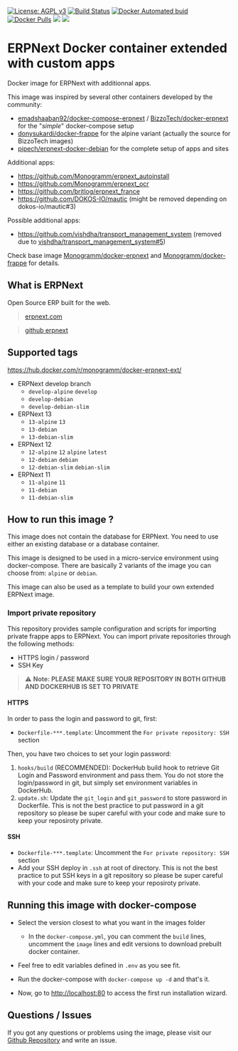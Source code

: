 [![License: AGPL v3][uri_license_image]][uri_license]
[![Build Status](https://travis-ci.org/Monogramm/docker-erpnext-ext.svg)](https://travis-ci.org/Monogramm/docker-erpnext-ext)
[![Docker Automated buid](https://img.shields.io/docker/cloud/build/monogramm/docker-erpnext-ext.svg)](https://hub.docker.com/r/monogramm/docker-erpnext-ext/)
[![Docker Pulls](https://img.shields.io/docker/pulls/monogramm/docker-erpnext-ext.svg)](https://hub.docker.com/r/monogramm/docker-erpnext-ext/)
[![](https://images.microbadger.com/badges/version/monogramm/docker-erpnext-ext.svg)](https://microbadger.com/images/monogramm/docker-erpnext-ext)
[![](https://images.microbadger.com/badges/image/monogramm/docker-erpnext-ext.svg)](https://microbadger.com/images/monogramm/docker-erpnext-ext)

# ERPNext Docker container extended with custom apps

Docker image for ERPNext with additionnal apps.

This image was inspired by several other containers developed by the community:

-   [emadshaaban92/docker-compose-erpnext](https://github.com/emadshaaban92/docker-compose-erpnext/) / [BizzoTech/docker-erpnext](https://github.com/BizzoTech/docker-erpnext) for the "_simple_" docker-compose setup
-   [donysukardi/docker-frappe](https://github.com/donysukardi/docker-frappe) for the alpine variant (actually the source for BizzoTech images)
-   [pipech/erpnext-docker-debian](https://github.com/pipech/erpnext-docker-debian) for the complete setup of apps and sites

Additional apps:

-   <https://github.com/Monogramm/erpnext_autoinstall>
-   <https://github.com/Monogramm/erpnext_ocr>
-   <https://github.com/britlog/erpnext_france>
-   <https://github.com/DOKOS-IO/mautic> (might be removed depending on dokos-io/mautic#3)

Possible additional apps:

-   <https://github.com/vishdha/transport_management_system> (removed due to [vishdha/transport_management_system#5](https://github.com/vishdha/transport_management_system/issues/5))

Check base image [Monogramm/docker-erpnext](https://github.com/Monogramm/docker-erpnext) and [Monogramm/docker-frappe](https://github.com/Monogramm/docker-frappe) for details.

## What is ERPNext

Open Source ERP built for the web.

> [erpnext.com](https://erpnext.com/)

> [github erpnext](https://github.com/frappe/erpnext)

## Supported tags

<https://hub.docker.com/r/monogramm/docker-erpnext-ext/>

-   ERPNext develop branch
    -   `develop-alpine` `develop`
    -   `develop-debian`
    -   `develop-debian-slim`
-   ERPNext 13
    -   `13-alpine` `13`
    -   `13-debian`
    -   `13-debian-slim`
-   ERPNext 12
    -   `12-alpine` `12` `alpine` `latest`
    -   `12-debian` `debian`
    -   `12-debian-slim` `debian-slim`
-   ERPNext 11
    -   `11-alpine` `11`
    -   `11-debian`
    -   `11-debian-slim`

## How to run this image ?

This image does not contain the database for ERPNext. You need to use either an existing database or a database container.

This image is designed to be used in a micro-service environment using docker-compose. There are basically 2 variants of the image you can choose from: `alpine` or `debian`.

This image can also be used as a template to build your own extended ERPNext image.

### Import private repository

This repository provides sample configuration and scripts for importing private frappe apps to ERPNext.
You can import private repositories through the following methods:

-   HTTPS login / password
-   SSH Key

> :warning: **Note: PLEASE MAKE SURE YOUR REPOSITORY IN BOTH GITHUB AND DOCKERHUB IS SET TO PRIVATE**

#### HTTPS

In order to pass the login and password to git, first:

-   `Dockerfile-***.template`: Uncomment the `For private repository: SSH` section

Then, you have two choices to set your login password:
1. `hooks/build` (RECOMMENDED): DockerHub build hook to retrieve Git Login and Password environment and pass them. You do not store the login/password in git, but simply set environment variables in DockerHub.
2. `update.sh`: Update the `git_login` and `git_password` to store password in Dockerfile. This is not the best practice to put password in a git repository so please be super careful with your code and make sure to keep your reposiroty private.

#### SSH

-   `Dockerfile-***.template`: Uncomment the `For private repository: SSH` section
-   Add your SSH deploy in `.ssh` at root of directory. This is not the best practice to put SSH keys in a git repository so please be super careful with your code and make sure to keep your reposiroty private.

## Running this image with docker-compose

-   Select the version closest to what you want in the images folder
    -   In the `docker-compose.yml`, you can comment the `build` lines, uncomment the `image` lines and edit versions to download prebuilt docker container.

-   Feel free to edit variables defined in `.env` as you see fit.

-   Run the docker-compose with `docker-compose up -d` and that's it.

-   Now, go to <http://localhost:80> to access the first run installation wizard.

## Questions / Issues

If you got any questions or problems using the image, please visit our [Github Repository](https://github.com/Monogramm/docker-erpnext-ext) and write an issue.

[uri_license]: http://www.gnu.org/licenses/agpl.html

[uri_license_image]: https://img.shields.io/badge/License-AGPL%20v3-blue.svg
